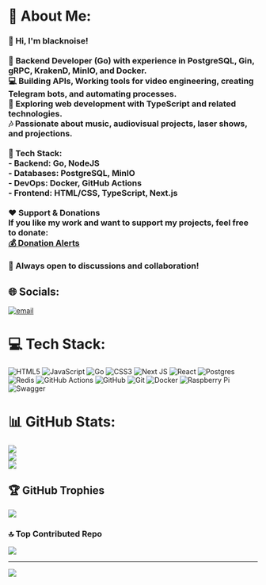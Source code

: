 # 💫 About Me:
### 👋 Hi, I'm blacknoise!<br><br>🚀 **Backend Developer (Go)** with experience in **PostgreSQL, Gin, gRPC, KrakenD, MinIO**, and **Docker**.  <br>💻 Building APIs, Working tools for video engineering, creating Telegram bots, and automating processes.  <br>🎨 Exploring **web development with TypeScript** and related technologies.  <br>🎶 Passionate about music, audiovisual projects, laser shows, and projections. <br><br>🔧 Tech Stack:  <br>- **Backend:** Go, NodeJS  <br>- **Databases:** PostgreSQL, MinIO  <br>- **DevOps:** Docker, GitHub Actions  <br>- **Frontend:** HTML/CSS, TypeScript, Next.js  <br><br>❤️ Support & Donations  <br>If you like my work and want to support my projects, feel free to donate:  <br>[💰 Donation Alerts](https://www.donationalerts.com/r/blacknoise228)  <br><br>💬 Always open to discussions and collaboration!  <br>


## 🌐 Socials:
[![email](https://img.shields.io/badge/Email-D14836?logo=gmail&logoColor=white)](mailto:blacknoise228@gmail.com) 

# 💻 Tech Stack:
![HTML5](https://img.shields.io/badge/html5-%23E34F26.svg?style=for-the-badge&logo=html5&logoColor=white) ![JavaScript](https://img.shields.io/badge/javascript-%23323330.svg?style=for-the-badge&logo=javascript&logoColor=%23F7DF1E) ![Go](https://img.shields.io/badge/go-%2300ADD8.svg?style=for-the-badge&logo=go&logoColor=white) ![CSS3](https://img.shields.io/badge/css3-%231572B6.svg?style=for-the-badge&logo=css3&logoColor=white) ![Next JS](https://img.shields.io/badge/Next-black?style=for-the-badge&logo=next.js&logoColor=white) ![React](https://img.shields.io/badge/react-%2320232a.svg?style=for-the-badge&logo=react&logoColor=%2361DAFB) ![Postgres](https://img.shields.io/badge/postgres-%23316192.svg?style=for-the-badge&logo=postgresql&logoColor=white) ![Redis](https://img.shields.io/badge/redis-%23DD0031.svg?style=for-the-badge&logo=redis&logoColor=white) ![GitHub Actions](https://img.shields.io/badge/github%20actions-%232671E5.svg?style=for-the-badge&logo=githubactions&logoColor=white) ![GitHub](https://img.shields.io/badge/github-%23121011.svg?style=for-the-badge&logo=github&logoColor=white) ![Git](https://img.shields.io/badge/git-%23F05033.svg?style=for-the-badge&logo=git&logoColor=white) ![Docker](https://img.shields.io/badge/docker-%230db7ed.svg?style=for-the-badge&logo=docker&logoColor=white) ![Raspberry Pi](https://img.shields.io/badge/-Raspberry_Pi-C51A4A?style=for-the-badge&logo=Raspberry-Pi) ![Swagger](https://img.shields.io/badge/-Swagger-%23Clojure?style=for-the-badge&logo=swagger&logoColor=white)
# 📊 GitHub Stats:
![](https://github-readme-stats.vercel.app/api?username=blacknoise228&theme=tokyonight&hide_border=false&include_all_commits=false&count_private=false)<br/>
![](https://github-readme-streak-stats.herokuapp.com/?user=blacknoise228&theme=tokyonight&hide_border=false)<br/>
![](https://github-readme-stats.vercel.app/api/top-langs/?username=blacknoise228&theme=tokyonight&hide_border=false&include_all_commits=false&count_private=false&layout=compact)

## 🏆 GitHub Trophies
![](https://github-profile-trophy.vercel.app/?username=blacknoise228&theme=tokyonight&no-frame=false&no-bg=false&margin-w=4)

### 🔝 Top Contributed Repo
![](https://github-contributor-stats.vercel.app/api?username=blacknoise228&limit=5&theme=dark&combine_all_yearly_contributions=true)

---
[![](https://visitcount.itsvg.in/api?id=blacknoise228&icon=0&color=0)](https://visitcount.itsvg.in)

<!-- Proudly created with GPRM ( https://gprm.itsvg.in ) -->
